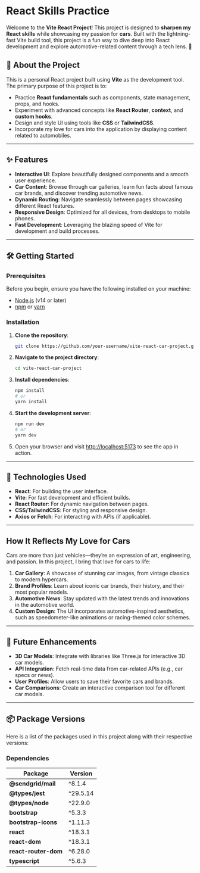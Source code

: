 # React Skills Practice

Welcome to the **Vite React Project**! This project is designed to **sharpen my React skills** while showcasing my passion for **cars**. Built with the lightning-fast Vite build tool, this project is a fun way to dive deep into React development and explore automotive-related content through a tech lens. 🚀


## 📜 About the Project

This is a personal React project built using **Vite** as the development tool. The primary purpose of this project is to:

- Practice **React fundamentals** such as components, state management, props, and hooks.
- Experiment with advanced concepts like **React Router**, **context**, and **custom hooks**.
- Design and style UI using tools like **CSS** or **TailwindCSS**.
- Incorporate my love for cars into the application by displaying content related to automobiles.

---

## ✨ Features

- **Interactive UI**: Explore beautifully designed components and a smooth user experience.
- **Car Content**: Browse through car galleries, learn fun facts about famous car brands, and discover trending automotive news.
- **Dynamic Routing**: Navigate seamlessly between pages showcasing different React features.
- **Responsive Design**: Optimized for all devices, from desktops to mobile phones.
- **Fast Development**: Leveraging the blazing speed of Vite for development and build processes.

---

## 🛠️ Getting Started

### Prerequisites

Before you begin, ensure you have the following installed on your machine:

- [Node.js](https://nodejs.org/) (v14 or later)
- [npm](https://www.npmjs.com/) or [yarn](https://yarnpkg.com/)

### Installation

1. **Clone the repository**:
   ```bash
   git clone https://github.com/your-username/vite-react-car-project.git
   ```
2. **Navigate to the project directory**:
   ```bash
   cd vite-react-car-project
   ```
3. **Install dependencies**:
   ```bash
   npm install
   # or
   yarn install
   ```
4. **Start the development server**:
   ```bash
   npm run dev
   # or
   yarn dev
   ```

5. Open your browser and visit [http://localhost:5173](http://localhost:5173) to see the app in action.

---

## 🧰 Technologies Used

- **React**: For building the user interface.
- **Vite**: For fast development and efficient builds.
- **React Router**: For dynamic navigation between pages.
- **CSS/TailwindCSS**: For styling and responsive design.
- **Axios or Fetch**: For interacting with APIs (if applicable).

---

## How It Reflects My Love for Cars

Cars are more than just vehicles—they’re an expression of art, engineering, and passion. In this project, I bring that love for cars to life:

1. **Car Gallery**: A showcase of stunning car images, from vintage classics to modern hypercars.
2. **Brand Profiles**: Learn about iconic car brands, their history, and their most popular models.
3. **Automotive News**: Stay updated with the latest trends and innovations in the automotive world.
4. **Custom Design**: The UI incorporates automotive-inspired aesthetics, such as speedometer-like animations or racing-themed color schemes.

---

## 🚀 Future Enhancements

- **3D Car Models**: Integrate with libraries like Three.js for interactive 3D car models.
- **API Integration**: Fetch real-time data from car-related APIs (e.g., car specs or news).
- **User Profiles**: Allow users to save their favorite cars and brands.
- **Car Comparisons**: Create an interactive comparison tool for different car models.

---
## 📦 Package Versions

Here is a list of the packages used in this project along with their respective versions:

### Dependencies

| Package               | Version  |
|-----------------------|----------|
| **@sendgrid/mail**    | ^8.1.4   |
| **@types/jest**       | ^29.5.14 |
| **@types/node**       | ^22.9.0  |
| **bootstrap**         | ^5.3.3   |
| **bootstrap-icons**   | ^1.11.3  |
| **react**             | ^18.3.1  |
| **react-dom**         | ^18.3.1  |
| **react-router-dom**  | ^6.28.0  |
| **typescript**        | ^5.6.3   |

